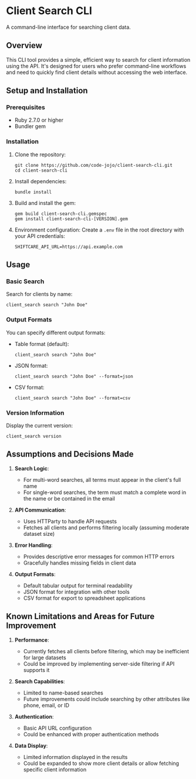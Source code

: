 # Client Search CLI

A command-line interface for searching client data.

## Overview

This CLI tool provides a simple, efficient way to search for client information using the API. It's designed for users who prefer command-line workflows and need to quickly find client details without accessing the web interface.

## Setup and Installation

### Prerequisites
- Ruby 2.7.0 or higher
- Bundler gem

### Installation

1. Clone the repository:
   ```
   git clone https://github.com/code-jojo/client-search-cli.git
   cd client-search-cli
   ```

2. Install dependencies:
   ```
   bundle install
   ```

3. Build and install the gem:
   ```
   gem build client-search-cli.gemspec
   gem install client-search-cli-[VERSION].gem
   ```

4. Environment configuration:
   Create a `.env` file in the root directory with your API credentials:
   ```
   SHIFTCARE_API_URL=https://api.example.com
   ```

## Usage

### Basic Search
Search for clients by name:
```
client_search search "John Doe"
```

### Output Formats
You can specify different output formats:

- Table format (default):
  ```
  client_search search "John Doe"
  ```

- JSON format:
  ```
  client_search search "John Doe" --format=json
  ```

- CSV format:
  ```
  client_search search "John Doe" --format=csv
  ```

### Version Information
Display the current version:
```
client_search version
```

## Assumptions and Decisions Made

1. **Search Logic**: 
   - For multi-word searches, all terms must appear in the client's full name
   - For single-word searches, the term must match a complete word in the name or be contained in the email

2. **API Communication**:
   - Uses HTTParty to handle API requests
   - Fetches all clients and performs filtering locally (assuming moderate dataset size)

3. **Error Handling**:
   - Provides descriptive error messages for common HTTP errors
   - Gracefully handles missing fields in client data

4. **Output Formats**:
   - Default tabular output for terminal readability
   - JSON format for integration with other tools
   - CSV format for export to spreadsheet applications

## Known Limitations and Areas for Future Improvement

1. **Performance**:
   - Currently fetches all clients before filtering, which may be inefficient for large datasets
   - Could be improved by implementing server-side filtering if API supports it

2. **Search Capabilities**:
   - Limited to name-based searches
   - Future improvements could include searching by other attributes like phone, email, or ID

3. **Authentication**:
   - Basic API URL configuration
   - Could be enhanced with proper authentication methods

4. **Data Display**:
   - Limited information displayed in the results
   - Could be expanded to show more client details or allow fetching specific client information